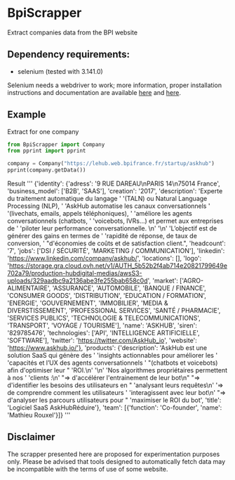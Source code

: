 # BpiScrapper
Extract companies data from the BPI website

## Dependency requirements:

* selenium (tested with 3.141.0)

Selenium needs a webdriver to work; more information, proper installation instructions and documentation are available [here](https://selenium-python.readthedocs.io/installation.html) and [here](https://pythonspot.com/selenium-webdriver/).

## Example

Extract for one company
```python
from BpiScrapper import Company
from pprint import pprint

company = Company("https://lehub.web.bpifrance.fr/startup/askhub")
pprint(company.getData())
```

Result
'''
{'identity': {'adress': '9 RUE DAREAU\nPARIS 14\n75014 France',
              'business_model': ['B2B', 'SAAS'],
              'creation': '2017',
              'description': 'Experte du traitement automatique du langage '
                             '(TALN) ou Natural Language Processing (NLP), '
                             'AskHub automatise les canaux conversationnels '
                             '(livechats, emails, appels téléphoniques), '
                             'améliore les agents conversationnels (chatbots, '
                             'voicebots, IVRs...) et permet aux entreprises de '
                             'piloter leur performance conversationnelle. \n'
                             '\n'
                             'L’objectif est de générer des gains en termes de '
                             'rapidité de réponse, de taux de conversion, '
                             "d'économies de coûts et de satisfaction client.",
              'headcount': '7',
              'jobs': ['DSI / SÉCURITÉ', 'MARKETING / COMMUNICATION'],
              'linkedin': 'https://www.linkedin.com/company/askhub/',
              'locations': [],
              'logo': 'https://storage.gra.cloud.ovh.net/v1/AUTH_5b52b2f4ab714e20821799649e702a79/production-hubdigital-medias/awsS3-uploads/329aadbc9a2136abe3fe255bab658c0d',
              'market': ['AGRO-ALIMENTAIRE',
                         'ASSURANCE',
                         'AUTOMOBILE',
                         'BANQUE / FINANCE',
                         'CONSUMER GOODS',
                         'DISTRIBUTION',
                         'EDUCATION / FORMATION',
                         'ENERGIE',
                         'GOUVERNEMENT',
                         'IMMOBILIER',
                         'MEDIA & DIVERSTISSEMENT',
                         'PROFESSIONAL SERVICES',
                         'SANTÉ / PHARMACIE',
                         'SERVICES PUBLICS',
                         'TECHNOLOGIE & TELECOMMUNICATIONS',
                         'TRANSPORT',
                         'VOYAGE / TOURISME'],
              'name': 'ASKHUB',
              'siren': '829785476',
              'technologies': ['API', 'INTELLIGENCE ARTIFICIELLE', 'SOFTWARE'],
              'twitter': 'https://twitter.com/AskHub_io',
              'website': 'https://www.askhub.io/'},
 'products': {'description': 'AskHub est une solution SaaS qui génère des '
                             'insights actionnables pour améliorer les '
                             'capacités et l’UX des agents conversationnels '
                             "(chatbots et voicebots) afin d'optimiser leur "
                             'ROI.\n'
                             '\n'
                             'Nos algorithmes propriétaires permettent à nos '
                             'clients :\n'
                             "=> d'accélérer l'entrainement de leur bot\n"
                             "=> d'identifier les besoins des utilisateurs en "
                             'analysant leurs requêtes\n'
                             '=> de comprendre comment les utilisateurs '
                             'interagissent avec leur bot\n'
                             "=> d'analyser les parcours utilisateurs pour "
                             'maximiser le ROI du bot',
              'title': 'Logiciel SaaS AskHubRéduire'},
 'team': [{'function': 'Co-founder', 'name': 'Mathieu Rouxel'}]}
 '''

## Disclaimer
The scrapper presented here are proposed for experimentation purposes only. Please be advised that tools designed to automatically fetch data may be incompatible with the terms of use of some website.
